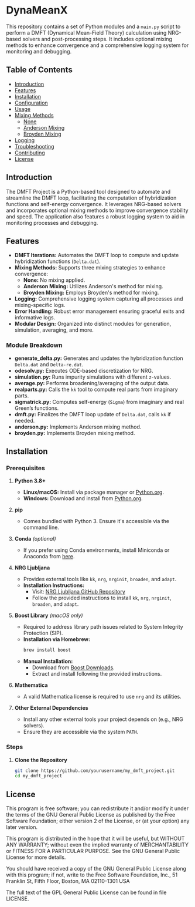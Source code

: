# DynaMeanX
This repository contains a set of Python modules and a `main.py` script to perform a DMFT (Dynamical Mean-Field Theory) calculation using NRG-based solvers and post-processing steps. It includes optional mixing methods to enhance convergence and a comprehensive logging system for monitoring and debugging.

## Table of Contents

- [Introduction](#introduction)
- [Features](#features)
- [Installation](#installation)
- [Configuration](#configuration)
- [Usage](#usage)
- [Mixing Methods](#mixing-methods)
  - [None](#none)
  - [Anderson Mixing](#anderson-mixing)
  - [Broyden Mixing](#broyden-mixing)
- [Logging](#logging)
- [Troubleshooting](#troubleshooting)
- [Contributing](#contributing)
- [License](#license)

## Introduction

The DMFT Project is a Python-based tool designed to automate and streamline the DMFT loop, facilitating the computation of hybridization functions and self-energy convergence. It leverages NRG-based solvers and incorporates optional mixing methods to improve convergence stability and speed. The application also features a robust logging system to aid in monitoring processes and debugging.

## Features

- **DMFT Iterations:** Automates the DMFT loop to compute and update hybridization functions (`Delta.dat`).
- **Mixing Methods:** Supports three mixing strategies to enhance convergence:
  - **None:** No mixing applied.
  - **Anderson Mixing:** Utilizes Anderson's method for mixing.
  - **Broyden Mixing:** Employs Broyden's method for mixing.
- **Logging:** Comprehensive logging system capturing all processes and mixing-specific logs.
- **Error Handling:** Robust error management ensuring graceful exits and informative logs.
- **Modular Design:** Organized into distinct modules for generation, simulation, averaging, and more.

### Module Breakdown

- **generate_delta.py:** Generates and updates the hybridization function `Delta.dat` and `Delta-re.dat`.
- **odesolv.py:** Executes ODE-based discretization for NRG.
- **simulation.py:** Runs impurity simulations with different `z`-values.
- **average.py:** Performs broadening/averaging of the output data.
- **realparts.py:** Calls the `kk` tool to compute real parts from imaginary parts.
- **sigmatrick.py:** Computes self-energy (`Sigma`) from imaginary and real Green’s functions.
- **dmft.py:** Finalizes the DMFT loop update of `Delta.dat`, calls `kk` if needed.
- **anderson.py:** Implements Anderson mixing method.
- **broyden.py:** Implements Broyden mixing method.

## Installation

### Prerequisites

1. **Python 3.8+**
   - **Linux/macOS:** Install via package manager or [Python.org](https://www.python.org/downloads/).
   - **Windows:** Download and install from [Python.org](https://www.python.org/downloads/).

2. **pip**
   - Comes bundled with Python 3. Ensure it's accessible via the command line.

3. **Conda** *(optional)*
   - If you prefer using Conda environments, install Miniconda or Anaconda from [here](https://docs.conda.io/en/latest/miniconda.html).

4. **NRG Ljubljana**
   - Provides external tools like `kk`, `nrg`, `nrginit`, `broaden`, and `adapt`.
   - **Installation Instructions:**
     - Visit: [NRG Ljubljana GitHub Repository](https://github.com/rokzitko/nrgljubljana)
     - Follow the provided instructions to install `kk`, `nrg`, `nrginit`, `broaden`, and `adapt`.

5. **Boost Library** *(macOS only)*
   - Required to address library path issues related to System Integrity Protection (SIP).
   - **Installation via Homebrew:**
     ```bash
     brew install boost
     ```
   - **Manual Installation:**
     - Download from [Boost Downloads](https://www.boost.org/users/download/).
     - Extract and install following the provided instructions.

6. **Mathematica**
   - A valid Mathematica license is required to use `nrg` and its utilities.

7. **Other External Dependencies**
   - Install any other external tools your project depends on (e.g., NRG solvers).
   - Ensure they are accessible via the system `PATH`.

### Steps

1. **Clone the Repository**
   ```bash
   git clone https://github.com/yourusername/my_dmft_project.git
   cd my_dmft_project
   ```

## License

This program is free software; you can redistribute it and/or modify it under the terms of the GNU General Public License as published by the Free Software Foundation; either version 2 of the License, or (at your option) any later version.

This program is distributed in the hope that it will be useful, but WITHOUT ANY WARRANTY; without even the implied warranty of MERCHANTABILITY or FITNESS FOR A PARTICULAR PURPOSE. See the GNU General Public License for more details.

You should have received a copy of the GNU General Public License along with this program; if not, write to the Free Software Foundation, Inc., 51 Franklin St, Fifth Floor, Boston, MA 02110-1301 USA

The full text of the GPL General Public License can be found in file LICENSE.
